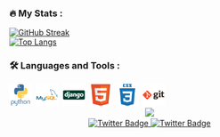 ### :fire: My Stats :
[![GitHub Streak](http://github-readme-streak-stats.herokuapp.com?user=Kur-up&theme=dark&background=black)](https://git.io/streak-stats)
<br>
[![Top Langs](https://github-readme-stats.vercel.app/api/top-langs/?username=Kur-up&layout=compact&theme=vision-friendly-dark)](https://github.com/anuraghazra/github-readme-stats)

### :hammer_and_wrench: Languages and Tools :
<div>
    <img src="https://github.com/devicons/devicon/blob/master/icons/python/python-original-wordmark.svg" title="Python" alt="Python" width="40" height="40"/>&nbsp;
    <img src="https://github.com/devicons/devicon/blob/master/icons/mysql/mysql-original-wordmark.svg" title="MySQL" alt="MySQL" width="40" height="40"/>&nbsp;
    <img src="https://github.com/devicons/devicon/blob/master/icons/django/django-original.svg" title="Django" alt="Django" width="40" height="40"/>&nbsp;
    <img src="https://github.com/devicons/devicon/blob/master/icons/html5/html5-original.svg" title="HTML5" alt="HTML" width="40" height="40"/>&nbsp;
    <img src="https://github.com/devicons/devicon/blob/master/icons/css3/css3-plain-wordmark.svg"  title="CSS3" alt="CSS" width="40" height="40"/>&nbsp;
    <img src="https://github.com/devicons/devicon/blob/master/icons/git/git-original-wordmark.svg" title="Git" **alt="Git" width="40" height="40"/>
</div>

<div id="header" align="center">
  <img src="https://media.giphy.com/media/CRV8v1m7eKJyy5wken/giphy.gif" width="100"/>
</div>

<div id="badges" align="center">
    <a href="https://github.com/Kur-up">
        <img src="https://img.shields.io/badge/Github-black?style=for-the-badge&logo=github&logoColor=white" alt="Twitter Badge"/>
    </a>
    <a href="https://twitter.com/Kur_up">
        <img src="https://img.shields.io/badge/Twitter-blue?style=for-the-badge&logo=twitter&logoColor=white" alt="Twitter Badge"/>
    </a>
    <br>
    <img src="https://komarev.com/ghpvc/?username=Kur-up&style=flat-square&color=red" alt="" height="20"/>
</div>
